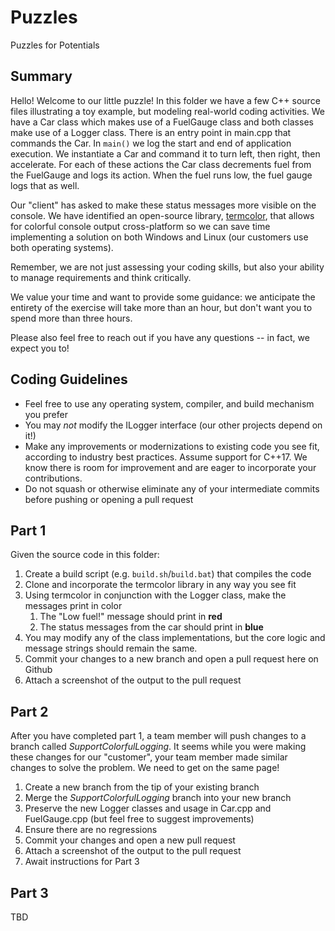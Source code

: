 # Puzzles
Puzzles for Potentials

## Summary
Hello! Welcome to our little puzzle! In this folder we have a few C++ source files illustrating a toy example, but modeling real-world coding activities. We have a Car class which makes use of a FuelGauge class and both classes make use of a Logger class. There is an entry point in main.cpp that commands the Car. In `main()` we log the start and end of application execution. We instantiate a Car and command it to turn left, then right, then accelerate. For each of these actions the Car class decrements fuel from the FuelGauge and logs its action. When the fuel runs low, the fuel gauge logs that as well.

Our "client" has asked to make these status messages more visible on the console. We have identified an open-source library, [termcolor](https://github.com/ikalnytskyi/termcolor), that allows for colorful console output cross-platform so we can save time implementing a solution on both Windows and Linux (our customers use both operating systems).

Remember, we are not just assessing your coding skills, but also your ability to manage requirements and think critically.

We value your time and want to provide some guidance: we anticipate the entirety of the exercise will take more than an hour, but don't want you to spend more than three hours.

Please also feel free to reach out if you have any questions -- in fact, we expect you to!

## Coding Guidelines
* Feel free to use any operating system, compiler, and build mechanism you prefer
* You may *not* modify the ILogger interface (our other projects depend on it!)
* Make any improvements or modernizations to existing code you see fit, according to industry best practices. Assume support for C++17. We know there is room for improvement and are eager to incorporate your contributions.
* Do not squash or otherwise eliminate any of your intermediate commits before pushing or opening a pull request

## Part 1
Given the source code in this folder:
1. Create a build script (e.g. `build.sh`/`build.bat`) that compiles the code
1. Clone and incorporate the termcolor library in any way you see fit
1. Using termcolor in conjunction with the Logger class, make the messages print in color
    1. The "Low fuel!" message should print in **red**
    1. The status messages from the car should print in **blue**
1. You may modify any of the class implementations, but the core logic and message strings should remain the same.
1. Commit your changes to a new branch and open a pull request here on Github
1. Attach a screenshot of the output to the pull request

## Part 2
After you have completed part 1, a team member will push changes to a branch called *SupportColorfulLogging*. It seems while you were making these changes for our "customer", your team member made similar changes to solve the problem. We need to get on the same page!
1. Create a new branch from the tip of your existing branch
1. Merge the *SupportColorfulLogging* branch into your new branch
1. Preserve the new Logger classes and usage in Car.cpp and FuelGauge.cpp (but feel free to suggest improvements)
1. Ensure there are no regressions
1. Commit your changes and open a new pull request
1. Attach a screenshot of the output to the pull request
1. Await instructions for Part 3

## Part 3
TBD
